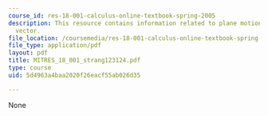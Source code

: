 ```yaml
---
course_id: res-18-001-calculus-online-textbook-spring-2005
description: This resource contains information related to plane motion and tangent
  vector.
file_location: /coursemedia/res-18-001-calculus-online-textbook-spring-2005/5d4963a4baa2020f26eacf55ab026d35_MITRES_18_001_strang123124.pdf
file_type: application/pdf
layout: pdf
title: MITRES_18_001_strang123124.pdf
type: course
uid: 5d4963a4baa2020f26eacf55ab026d35

---
```

None